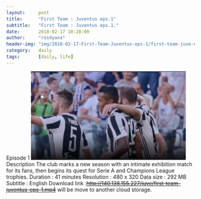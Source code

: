 ```yaml
---
layout:     post
title:      "First Team : Juventus eps.1"
subtitle:   "First Team : Juventus eps.1."
date:       2018-02-17 10:28:00
author:     "rosdyana"
header-img: "img/2018-02-17-First-Team-Juventus-eps-1/first-team-juve-eps-1.JPG"
category:   daily
tags:       [daily, life]
---
```


Episode 1
![alt text](https://github.com/rosdyana/rosdyana.github.io/blob/master/img/2018-02-17-First-Team-Juventus-eps-1/first-team-juve-eps-1.JPG "First Team : Juventus eps.1")
Description
The club marks a new season with an intimate exhibition match for its fans, then begins its quest for Serie A and Champions League trophies.
Duration : 41 minutes
Resolution : 480 x 320
Data size : 292 MB
Subtitle : English
Download link :~~http://140.138.155.227/juve/first-team-juventus-eps-1.mp4~~ will be move to another cloud storage.
